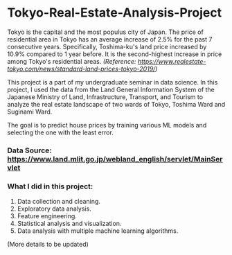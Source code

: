 # Tokyo-Real-Estate-Analysis-Project 

Tokyo is the capital and the most populus city of Japan. The price of residential area in Tokyo has an average increase of 2.5% for the past 7 consecutive years. Specifically, Toshima-ku's land price increased by 10.9% compared to 1 year before. It is the second-highest increase in price among Tokyo's residential areas. _(Reference: https://www.realestate-tokyo.com/news/standard-land-prices-tokyo-2019/)_

This project is a part of my undergraduate seminar in data science. In this project, I used the data from the Land General Information System of the Japanese Ministry of Land, Infrastructure, Transport, and Tourism to analyze the real estate landscape of two wards of Tokyo, Toshima Ward and Suginami Ward. 

The goal is to predict house prices by training various ML models and selecting the one with the least error. 

### Data Source: https://www.land.mlit.go.jp/webland_english/servlet/MainServlet

### What I did in this project:
1. Data collection and cleaning.
2. Exploratory data analysis.
3. Feature engineering.
4. Statistical analysis and visualization.
5. Data analysis with multiple machine learning algorithms.

(More details to be updated)
